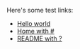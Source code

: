 Here's some test links:

- [Hello world](./Hello-world.md)
- [Home with #](./Home.md#hello)
- [README with ?](./README.md?hello)
